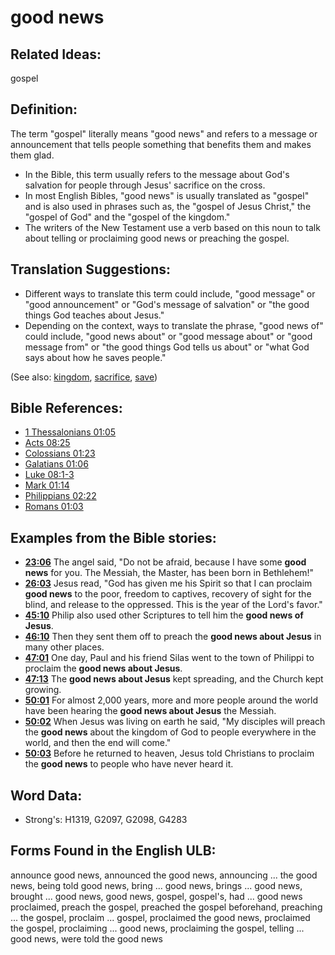 # good news

## Related Ideas:

gospel

## Definition:

The term "gospel" literally means "good news" and refers to a message or announcement that tells people something that benefits them and makes them glad.

* In the Bible, this term usually refers to the message about God's salvation for people through Jesus' sacrifice on the cross.
* In most English Bibles, "good news" is usually translated as "gospel" and is also used in phrases such as, the "gospel of Jesus Christ," the "gospel of God" and the "gospel of the kingdom."
* The writers of the New Testament use a verb based on this noun to talk about telling or proclaiming good news or preaching the gospel.

## Translation Suggestions:

* Different ways to translate this term could include, "good message" or "good announcement" or "God's message of salvation" or "the good things God teaches about Jesus."
* Depending on the context, ways to translate the phrase, "good news of" could include, "good news about" or "good message about" or "good message from" or "the good things God tells us about" or "what God says about how he saves people."

(See also: [kingdom](../other/kingdom.md), [sacrifice](../other/sacrifice.md), [save](../kt/save.md))

## Bible References:

* [1 Thessalonians 01:05](rc://en/tn/help/1th/01/05)
* [Acts 08:25](rc://en/tn/help/act/08/25)
* [Colossians 01:23](rc://en/tn/help/col/01/23)
* [Galatians 01:06](rc://en/tn/help/gal/01/06)
* [Luke 08:1-3](rc://en/tn/help/luk/08/01)
* [Mark 01:14](rc://en/tn/help/mrk/01/14)
* [Philippians 02:22](rc://en/tn/help/php/02/22)
* [Romans 01:03](rc://en/tn/help/rom/01/03)

## Examples from the Bible stories:

* __[23:06](rc://en/tn/help/obs/23/06)__ The angel said, "Do not be afraid, because I have some __good news__ for you. The Messiah, the Master, has been born in Bethlehem!"
* __[26:03](rc://en/tn/help/obs/26/03)__ Jesus read, "God has given me his Spirit so that I can proclaim __good news__ to the poor, freedom to captives, recovery of sight for the blind, and release to the oppressed. This is the year of the Lord's favor."
* __[45:10](rc://en/tn/help/obs/45/10)__ Philip also used other Scriptures to tell him the __good news of Jesus__.
* __[46:10](rc://en/tn/help/obs/46/10)__ Then they sent them off to preach the __good news about Jesus__ in many other places.
* __[47:01](rc://en/tn/help/obs/47/01)__ One day, Paul and his friend Silas went to the town of Philippi to proclaim the __good news about Jesus__.
* __[47:13](rc://en/tn/help/obs/47/13)__ The __good news about Jesus__ kept spreading, and the Church kept growing.
* __[50:01](rc://en/tn/help/obs/50/01)__ For almost 2,000 years, more and more people around the world have been hearing the __good news about Jesus__ the Messiah.
* __[50:02](rc://en/tn/help/obs/50/02)__ When Jesus was living on earth he said, "My disciples will preach the __good news__ about the kingdom of God to people everywhere in the world, and then the end will come."
* __[50:03](rc://en/tn/help/obs/50/03)__ Before he returned to heaven, Jesus told Christians to proclaim the __good news__ to people who have never heard it.

## Word Data:

* Strong's: H1319, G2097, G2098, G4283

## Forms Found in the English ULB:

announce good news, announced the good news, announcing ... the good news, being told good news, bring ... good news, brings ... good news, brought ... good news, good news, gospel, gospel's, had ... good news proclaimed, preach the gospel, preached the gospel beforehand, preaching ... the gospel, proclaim ... gospel, proclaimed the good news, proclaimed the gospel, proclaiming ... good news, proclaiming the gospel, telling ... good news, were told the good news
